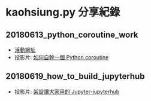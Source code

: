 # kaohsiung.py 分享紀錄


## 20180613_python_coroutine_work

+ [活動網址](https://www.meetup.com/Kaohsiung-Python-Meetup/events/251634923/)
+ 投影片: [如何自幹一個 Python coroutine](https://speakerdeck.com/chairco/ru-he-zi-gan-ge-python-coroutine)


## 20180619_how_to_build_jupyterhub

+ 投影片: [架設讓大家用的 Jupyter-jupyterhub](https://docs.google.com/presentation/d/1-kRNyohFTm3SWElDM95yzgw-AvelbTUJNACCRM5sAcY/edit?usp=sharing)
